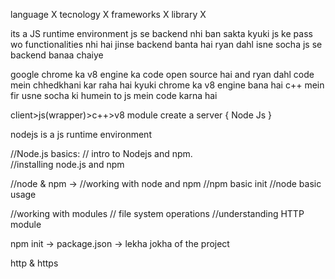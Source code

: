 language X
tecnology X
frameworks X
library X

its a JS runtime environment
js se backend nhi ban sakta 
kyuki js ke pass wo functionalities nhi hai jinse backend banta hai
ryan dahl isne socha js se backend banaa chaiye

google chrome ka v8 engine ka code open source hai and ryan dahl code mein chhedkhani kar raha hai
kyuki chrome ka v8 engine bana hai c++ mein
fir usne socha ki humein to js mein code karna hai 

client>js(wrapper)>c++>v8 module create a server
      {     Node Js            }

nodejs is a js runtime environment

//Node.js basics:
// intro to Nodejs and npm.  
//installing node.js and npm

//node & npm -> 
//working with node and npm
//npm basic init
//node basic usage


//working with modules
// file system operations
//understanding HTTP module




npm init -> package.json -> lekha jokha of the project



http & https
